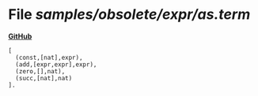 # File _samples/obsolete/expr/as.term_
**[GitHub](https://github.com/softlang/yas/blob/master/samples/obsolete/expr/as.term)**
```
[
  (const,[nat],expr),
  (add,[expr,expr],expr),
  (zero,[],nat),
  (succ,[nat],nat)
].
```
